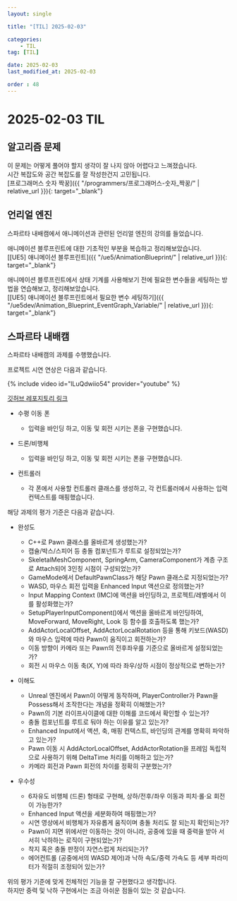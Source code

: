 ```yaml
---
layout: single

title: "[TIL] 2025-02-03"

categories:
    - TIL
tag: [TIL]

date: 2025-02-03
last_modified_at: 2025-02-03

order : 48
---
```


# 2025-02-03 TIL

## 알고리즘 문제

이 문제는 어떻게 풀어야 할지 생각이 잘 나지 않아 어렵다고 느껴졌습니다.  
시간 복잡도와 공간 복잡도를 잘 작성한건지 고민됩니다.  
[프로그래머스 숫자 짝꿍]({{ "/programmers/프로그래머스-숫자_짝꿍/" | relative_url }}){: target="_blank"}

## 언리얼 엔진

스파르타 내배캠에서 애니메이션과 관련된 언리얼 엔진의 강의를 들었습니다.

애니메이션 블루프린트에 대한 기초적인 부분을 복습하고 정리해보았습니다.  
[[UE5] 애니메이션 블루프린트]({{ "/ue5/AnimationBlueprint/" | relative_url }}){: target="_blank"}

애니메이션 블루프린트에서 상태 기계를 사용해보기 전에 필요한 변수들을 세팅하는 방법을 연습해보고, 정리해보았습니다.  
[[UE5] 애니메이션 블루프린트에서 필요한 변수 세팅하기]({{ "/ue5dev/Animation_Blueprint_EventGraph_Variable/" | relative_url }}){: target="_blank"}

## 스파르타 내배캠

스파르타 내배캠의 과제를 수행했습니다.

프로젝트 시연 연상은 다음과 같습니다.

{% include video id="lLuQdwiio54" provider="youtube" %}

[깃허브 레포지토리 링크](https://github.com/SeonBab/PawnToCharacter)

+ 수평 이동 폰
    - 입력을 바인딩 하고, 이동 및 회전 시키는 폰을 구현했습니다.

+ 드론/비행체
    - 입력을 바인딩 하고, 이동 및 회전 시키는 폰을 구현했습니다.

+ 컨트롤러
    - 각 폰에서 사용할 컨트롤러 클래스를 생성하고, 각 컨트롤러에서 사용하는 입력 컨텍스트를 매핑했습니다.

해당 과제의 평가 기준은 다음과 같습니다.

+ 완성도
    - C++로 Pawn 클래스를 올바르게 생성했는가?
    - 캡슐/박스/스피어 등 충돌 컴포넌트가 루트로 설정되었는가?
    - SkeletalMeshComponent, SpringArm, CameraComponent가 계층 구조로 Attach되어 3인칭 시점이 구성되었는가?
    - GameMode에서 DefaultPawnClass가 해당 Pawn 클래스로 지정되었는가?
    - WASD, 마우스 회전 입력을 Enhanced Input 액션으로 정의했는가?
    - Input Mapping Context (IMC)에 액션을 바인딩하고, 프로젝트/레벨에서 이를 활성화했는가?
    - SetupPlayerInputComponent()에서 액션을 올바르게 바인딩하여, MoveForward, MoveRight, Look 등 함수를 호출하도록 했는가?
    - AddActorLocalOffset, AddActorLocalRotation 등을 통해 키보드(WASD)와 마우스 입력에 따라 Pawn이 움직이고 회전하는가?
    - 이동 방향이 카메라 또는 Pawn의 전후좌우를 기준으로 올바르게 설정되었는가?
    - 회전 시 마우스 이동 축(X, Y)에 따라 좌우/상하 시점이 정상적으로 변하는가?

+ 이해도
    - Unreal 엔진에서 Pawn이 어떻게 동작하며, PlayerController가 Pawn을 Possess해서 조작한다는 개념을 정확히 이해했는가?
    - Pawn의 기본 라이프사이클에 대한 이해를 코드에서 확인할 수 있는가?
    - 충돌 컴포넌트를 루트로 둬야 하는 이유를 알고 있는가?
    - Enhanced Input에서 액션, 축, 매핑 컨텍스트, 바인딩의 관계를 명확히 파악하고 있는가?
    - Pawn 이동 시 AddActorLocalOffset, AddActorRotation을 프레임 독립적으로 사용하기 위해 DeltaTime 처리를 이해하고 있는가?
    - 카메라 회전과 Pawn 회전의 차이를 정확히 구분했는가?

+ 우수성
    - 6자유도 비행체 (드론) 형태로 구현해, 상하/전후/좌우 이동과 피치·롤·요 회전이 가능한가?
    - Enhanced Input 액션을 세분화하여 매핑했는가?
    - 시연 영상에서 비행체가 자유롭게 움직이며 충돌 처리도 잘 되는지 확인되는가?
    - Pawn이 지면 위에서만 이동하는 것이 아니라, 공중에 있을 때 중력을 받아 서서히 낙하하는 로직이 구현되었는가?
    - 착지 혹은 충돌 판정이 자연스럽게 처리되는가?
    - 에어컨트롤 (공중에서의 WASD 제어)과 낙하 속도/중력 가속도 등 세부 파라미터가 적절히 조정되어 있는가?

위의 평가 기준에 맞게 전체적인 기능을 잘 구현했다고 생각합니다.  
하지만 중력 및 낙하 구현에서는 조금 아쉬운 점들이 있는 것 같습니다.